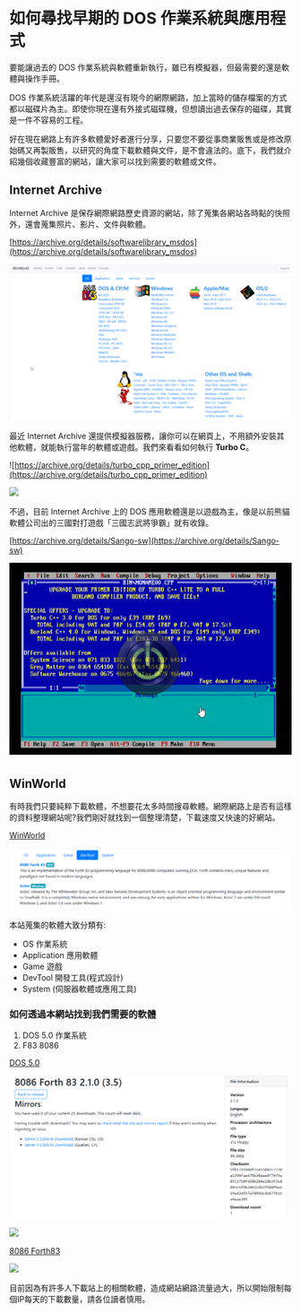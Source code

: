 # 如何尋找早期的 DOS 作業系統與應用程式

要能讓過去的 DOS 作業系統與軟體重新執行，雖已有模擬器，但最需要的還是軟體與操作手冊。

DOS 作業系統活躍的年代是還沒有現今的網際網路，加上當時的儲存檔案的方式都以磁碟片為主。即使你現在還有外接式磁碟機，但想讀出過去保存的磁碟，其實是一件不容易的工程。

好在現在網路上有許多軟體愛好者進行分享，只要您不要從事商業販售或是修改原始碼又再製販售，以研究的角度下載軟體與文件，是不會違法的。底下，我們就介紹幾個收藏豐富的網站，讓大家可以找到需要的軟體或文件。

## Internet Archive

Internet Archive 是保存網際網路歷史資源的網站，除了蒐集各網站各時點的快照外，還會蒐集照片、影片、文件與軟體。

[https://archive.org/details/softwarelibrary_msdos](https://archive.org/details/softwarelibrary_msdos)

![](img/08_01.png)

最近 Internet Archive 還提供模擬器服務，讓你可以在網頁上，不用額外安裝其他軟體，就能執行當年的軟體或遊戲。我們來看看如何執行 **Turbo C**。

![https://archive.org/details/turbo_cpp_primer_edition](https://archive.org/details/turbo_cpp_primer_edition)

![](img/08_02.gif)

不過，目前 Internet Archive 上的 DOS 應用軟體還是以遊戲為主，像是以前熊貓軟體公司出的三國對打遊戲「三國志武將爭霸」就有收錄。

[https://archive.org/details/Sango-sw](https://archive.org/details/Sango-sw)

![](img/08_03.gif)


## WinWorld

有時我們只要純粹下載軟體，不想要花太多時間搜尋軟體。網際網路上是否有這樣的資料整理網站呢?我們剛好就找到一個整理清楚，下載速度又快速的好網站。

[WinWorld](https://winworldpc.com/library/operating-systems)

![](img/08_04.png)

本站蒐集的軟體大致分類有:

* OS 作業系統 
* Application 應用軟體
* Game 遊戲
* DevTool 開發工具(程式設計)
* System (伺服器軟體或應用工具)

### 如何透過本網站找到我們需要的軟體

1. DOS 5.0 作業系統
2. F83 8086

[DOS 5.0](https://winworldpc.com/product/ms-dos/50)

![](img/08_05.png)

![](img/08_06.png)


[8086 Forth83](https://winworldpc.com/product/8086-forth-83/210)

![](img/08_07.png)


目前因為有許多人下載站上的相關軟體，造成網站網路流量過大，所以開始限制每個IP每天的下載數量，請各位讀者慎用。

